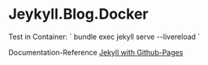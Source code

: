 # Jeykyll.Blog.Docker

Test in Container:
´
bundle exec jekyll serve --livereload
´

Documentation-Reference [Jekyll with Github-Pages](https://docs.github.com/en/pages/setting-up-a-github-pages-site-with-jekyll/about-github-pages-and-jekyll)
